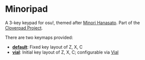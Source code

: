 # Minoripad

A 3-key keypad for osu!, themed after [Minori Hanasato](https://www.sekaipedia.org/wiki/Hanasato_Minori). Part of the [Cloverpad Project](https://github.com/Cloverpad).

There are two keymaps provided:

- [**default**](./default): Fixed key layout of Z, X, C
- [**vial**](./vial): Initial key layout of Z, X, C; configurable via [Vial](https://get.vial.today/)

